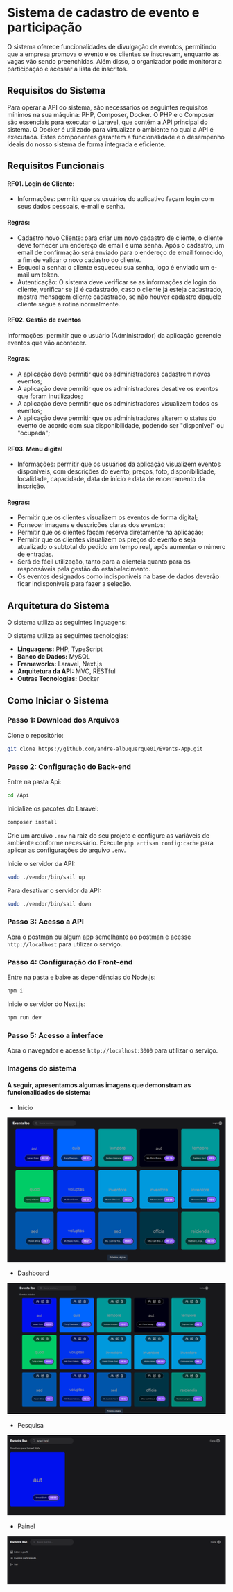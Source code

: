 # Sistema de cadastro de evento e participação

O sistema oferece funcionalidades de divulgação de eventos, permitindo que a empresa promova o evento e os clientes se inscrevam, enquanto as vagas vão sendo preenchidas. Além disso, o organizador pode monitorar a participação e acessar a lista de inscritos.

## Requisitos do Sistema

Para operar a API do sistema, são necessários os seguintes requisitos mínimos na sua máquina: PHP, Composer, Docker. O PHP e o Composer são essenciais para executar o Laravel, que contém a API principal do sistema. O Docker é utilizado para virtualizar o ambiente no qual a API é executada. Estes componentes garantem a funcionalidade e o desempenho ideais do nosso sistema de forma integrada e eficiente.

## Requisitos Funcionais
#### RF01. Login de Cliente:
- Informações: permitir que os usuários do aplicativo façam login com seus dados pessoais, e-mail e senha.

#### Regras:
- Cadastro novo Cliente: para criar um novo cadastro de cliente, o cliente deve fornecer um endereço de email e uma senha. Após o cadastro, um email de confirmação será enviado para o endereço de email fornecido, a fim de validar o novo cadastro do cliente.
- Esqueci a senha: o cliente esqueceu sua senha, logo é enviado um e-mail um token.
- Autenticação: O sistema deve verificar se as informações de login do cliente, verificar se já é cadastrado, caso o cliente já esteja cadastrado, mostra mensagem cliente cadastrado, se não houver cadastro daquele cliente segue a rotina normalmente.

#### RF02. Gestão de eventos
Informações: permitir que o usuário (Administrador) da aplicação gerencie eventos que vão acontecer.

#### Regras:
- A aplicação deve permitir que os administradores cadastrem novos eventos;
- A aplicação deve permitir que os administradores desative os eventos que foram inutilizados;
- A aplicação deve permitir que os administradores visualizem todos os eventos;
- A aplicação deve permitir que os administradores alterem o status do evento de acordo com sua disponibilidade, podendo ser "disponível" ou "ocupada";

#### RF03. Menu digital
- Informações: permitir que os usuários da aplicação visualizem eventos disponíveis, com descrições do evento, preços, foto, disponibilidade, localidade, capacidade, data de início e data de encerramento da inscrição.

#### Regras:
- Permitir que os clientes visualizem os eventos de forma digital;
- Fornecer imagens e descrições claras dos eventos;
- Permitir que os clientes façam reserva diretamente na aplicação;
- Permitir que os clientes visualizem os preços do evento e seja atualizado o subtotal do pedido em tempo real, após aumentar o número de entradas.
- Será de fácil utilização, tanto para a clientela quanto para os responsáveis pela gestão do estabelecimento.
- Os eventos designados como indisponíveis na base de dados deverão ficar indisponíveis para fazer a seleção.

## Arquitetura do Sistema

O sistema utiliza as seguintes linguagens:

O sistema utiliza as seguintes tecnologias:

- **Linguagens:** PHP, TypeScript
- **Banco de Dados:** MySQL
- **Frameworks:** Laravel, Next.js
- **Arquitetura da API:** MVC, RESTful
- **Outras Tecnologias:** Docker

## Como Iniciar o Sistema

### Passo 1: Download dos Arquivos

Clone o repositório:

```bash
git clone https://github.com/andre-albuquerque01/Events-App.git
```

### Passo 2: Configuração do Back-end

Entre na pasta Api:

```bash
cd /Api
```

Inicialize os pacotes do Laravel:

```php
composer install
```

Crie um arquivo `.env` na raiz do seu projeto e configure as variáveis de ambiente conforme necessário.
Execute `php artisan config:cache` para aplicar as configurações do arquivo `.env`.

Inicie o servidor da API:

```bash
sudo ./vendor/bin/sail up
```

Para desativar o servidor da API:

```bash
sudo ./vendor/bin/sail down
```

### Passo 3: Acesso a API

Abra o postman ou algum app semelhante ao postman e acesse `http://localhost` para utilizar o serviço.

### Passo 4: Configuração do Front-end

Entre na pasta e baixe as dependências do Node.js:

```bash
npm i
```

Inicie o servidor do Next.js:

```bash
npm run dev
```

### Passo 5: Acesso a interface

Abra o navegador e acesse `http://localhost:3000` para utilizar o serviço.

### Imagens do sistema

#### A seguir, apresentamos algumas imagens que demonstram as funcionalidades do sistema:

- Início

<img src="assets/index.png" alt="Index" />

- Dashboard

<img src="assets/dashboard.png" alt="Dashboard" />

- Pesquisa

<img src="assets/search.png" alt="Pesquisa" />

- Painel

<img src="assets/painel.png" alt="Painel" />
